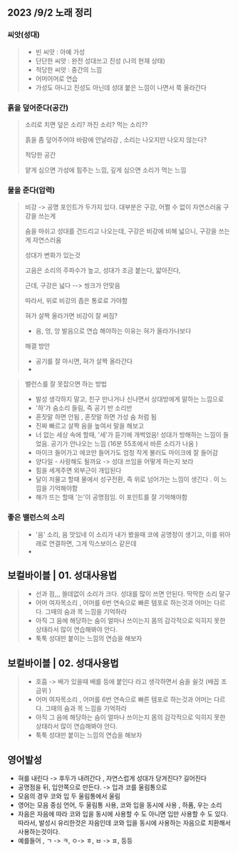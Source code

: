 ## 2023 /9/2 노래 정리

### 씨앗(성대)

> * 빈 씨앗 : 아예 가성
> * 단단한 씨앗 : 완전 성대쓰고 진성 (나의 현재 상태)
> * 적당한 씨앗 : 중간의 느낌 
> * 어머어머로 연습 
> * 가성도 아니고 진성도 아닌데 성대 붙은 느낌이 나면서 쭉 올라간다 



### 흙을 덮어준다(공간)

> 소리로 치면 덮은 소리? 까진 소리? 먹는 소리??
>
> 흙을 좀 덮어주어야 바람에 안날라감 , 소리는 나오지만 나오지 않는다? 
>
> 적당한 공간 
>
> 얕게 심으면 가성에 힘주는 느낌, 깊게 심으면 소리가 먹는 느낌



### 물을 준다(압력)

> 비강 -> 공명 포인트가 두가지 있다. 대부분은 구강, 어쩔 수 없이 자연스러움 구강을 쓰는게
>
> 숨을 마쉬고 성대를 건드리고 나오는데, 구강은 비강에 비해 넓으니, 구강을 쓰는게 자연스러움 
>
> 성대가 변화가 있는것 
>
> 고음은 소리의 주파수가 높고, 성대가 조금 붙는다, 얇아진다, 
>
> 근데, 구강은 넓다 --> 씽크가 안맞음 
>
> 따라서, 위로 비강의 좁은 통로로 가야함 
>
> 혀가 살짝 올라가면 비강이 잘 써짐? 
>
> * 음, 엉, 앙 발음으로 연습 해야하는 이유는 혀가 올라가나보다
>
> 해결 방안
>
> * 공기를 잘 마시면, 혀가 살짝 올라간다 
> * 

> 밸런스를 잘 못잡으면 하는 방법
>
> * 발성 생각하지 말고, 친구 만나거나 신나면서 상대방에게 말하는 느낌으로 
> * '하'가 숨소리 들림, 즉 공기 반 소리반 
> * 혼잣말 하면 안됨 , 혼잣말 하면 가성 숨 처럼 됨 
> * 진짜 빠르고 살짝 음을 높여서 말을 해보고 
> * 너 없는 세상 속에 할때, '세'가 듣기에 개썩었음! 성대가 방해하는 느낌이 들었음. 공기가 안나오는 느낌 (16분 55초에서 바른 소리가 나옴 )
> * 마이크 들어가고 에코만 들어가도 엄청 작게 불러도 마이크에 잘 들어감
> * 양다일 - 사랑해도 될까요 -> 성대 쓰임을 어떻게 하는지 보라 
> * 힘을 세게주면 외부근이 개입된다 
> * 달이 저물고 할때 물에서 성구전환, 즉 위로 넘어가는 느낌이 생긴다 . 이 느낌을 기억해야함 
> * 해가 뜨는 할때 '는'이 공명점임. 이 포인트를 잘 기억해야함 



### 좋은 밸런스의 소리

> * '음' 소리, 음 맛있네 이 소리가 내가 봤을때 코에 공명정이 생기고, 이를 위아래로 연결하면, 그게 믹스보이스 같은데 
> * 



## 보컬바이블 | 01. 성대사용법

> * 선과 점,,, 쓸데없이 소리가 크다. 성대를 많이 쓰면 안된다. 딱딱한 소리 말구  
> * 어머 여자목소리 , 어머를 6번 연속으로 빠른 템포로 하는것과 어머는 다르다. 그때의 숨과 목 느낌을 기억하라  
> * 아직 그 음에 해당하는 숨이 얼마나 쓰이는지 몸의 감각적으로 익히지 못한 상태라서 많이 연습해봐야 안다. 
> * 툭툭 성대만 붙이는 느낌의 연습을 해보자 



## 보컬바이블 | 02. 성대사용법

> * 호흡 -> 배가 있을때 배를 등에 붙인다 라고 생각하면서 숨을 쉴것 (배꼽 조금위 )  
> * 어머 여자목소리 , 어머를 6번 연속으로 빠른 템포로 하는것과 어머는 다르다. 그때의 숨과 목 느낌을 기억하라  
> * 아직 그 음에 해당하는 숨이 얼마나 쓰이는지 몸의 감각적으로 익히지 못한 상태라서 많이 연습해봐야 안다. 
> * 툭툭 성대만 붙이는 느낌의 연습을 해보자 



## 영어발성

* 혀를 내린다 -> 후두가 내려간다 , 자연스럽게 성대가 당겨진다? 길어진다 
* 공명점을 뒤, 입안쪽으로 만든다. -> 입과 코를 울림통으로 
* 모음의 경우 코와 입 두 울림통에서 울림
* 영어는 모음 중심 언어, 두 울림통 사용, 코와 입을 동시에 사용 , 하품, 우는 소리 
* 자음은 자음에 따라 코와 입을 동시에 사용할 수 도 아니면 입만 사용할 수 도 있다. 따라서, 발성시 유리한것은 자음인데 코와 입을 동시에 사용하는 자음으로 치환해서 사용하는것이다. 
* 예를들어 , ㄱ -> ㅋ, ㅇ-> ㅎ, ㅂ -> ㅍ, 등등